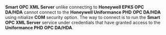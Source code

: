 **Smart OPC XML Server** unlike connecting to **Honeywell EPKS OPC DA/HDA** cannot connect to the **Honeywell Uniformance PHD** **OPC DA/HDA** using  nitialize **COM** security option. The way to connect is to run the **Smart OPC XML Server** service under credentials that have granted access to the  **Uniformance PHD OPC DA/HDA**.